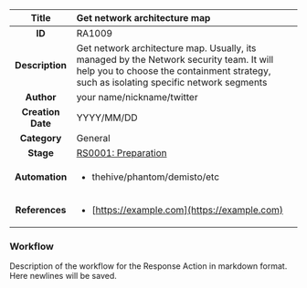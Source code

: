 | Title                       | Get network architecture map         |
|:---------------------------:|:--------------------|
| **ID**                      | RA1009            |
| **Description**             | Get network architecture map. Usually, its managed by the Network security team. It will help you to choose the containment strategy, such as isolating specific network segments   |
| **Author**                  | your name/nickname/twitter        |
| **Creation Date**           | YYYY/MM/DD |
| **Category**                | General      |
| **Stage**                   |[RS0001: Preparation](../Response_Stages/RS0001.md)| 
| **Automation** |<ul><li>thehive/phantom/demisto/etc</li></ul>|
| **References** |<ul><li>[https://example.com](https://example.com)</li></ul>|

### Workflow

Description of the workflow for the Response Action in markdown format.  
Here newlines will be saved.  

